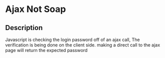 # Ajax Not Soap

## Description
Javascript is checking the login password off of an ajax call, The verification is being done on the client side.
making a direct call to the ajax page will return the expected password
